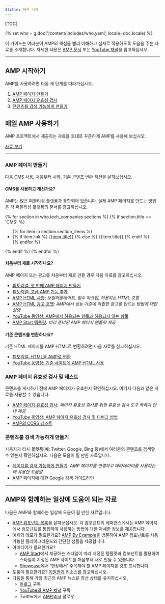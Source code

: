 ```yaml
---
$title: 빠른 시작
---
```


[TOC]

{% set who = g.doc('/content/includes/who.yaml', locale=doc.locale) %}

이 가이드는 여러분이 AMP의 핵심을 빨리 이해하고 실제로 적용하도록 도움을 주는 자료를 소개합니다.
자세한 내용은 [AMP 문서](/ko/docs/) 또는 [YouTube 채널](https://www.youtube.com/channel/UCXPBsjgKKG2HqsKBhWA4uQw)을 참고하십시오. 

<hr>

## AMP 시작하기

AMP를 사용하려면 다음 세 단계를 따라가십시오.

1.  [AMP 페이지 만들기](#create-your-amp-pages)
2.  [AMP 페이지 유효성 검사](#validate-and-test-amp-pages)
3.  [콘텐츠를 검색 가능하게 만들기](#make-your-content-discoverable)

## 매일 AMP 사용하기

AMP 프로젝트에서 제공하는 자료를 토대로 꾸준하게 AMP를 사용해 보십시오.

<a class="button" href="#amp-day-to-day-resources">자료 보기</a>

<hr>

### AMP 페이지 만들기

다음 [CMS 사용](#using-a-cms?), [처음부터 시작](#starting-from-scratch?), [기존 콘텐츠 변환](#converting-existing-content?) 섹션을 살펴보십시오.

#### CMS을 사용하고 계신가요?

AMP는 많은 퍼블리싱 플랫폼과 통합되어 있습니다. 실제 AMP 페이지를 만드는 방법은 각 퍼블리싱 플랫폼의 
문서를 참고하십시오.

<div>
  {% for section in who.tech_companies.sections %}
    {% if section.title == 'CMS' %}
      <ul>
        {% for item in section.section_items %}
          <li class="item">
            {% if item.link %}
              <a href="{{item.link}}">{{item.title}}</a>
            {% else %}
              {{item.title}}
            {% endif %}
          </li>
        {% endfor %}
        </ul>
    {% endif %}
  {% endfor %}
</div>

#### 처음부터 새로 시작하나요?

AMP 페이지 또는 광고를 처음부터 새로 만들 경우 다음 자료를 참고하십시오.

*   [튜토리얼: 첫 번째 AMP 페이지 만들기](/ko/docs/getting_started/create.html)
*   [튜토리얼: 고급 AMP 기능 추가](/ko/docs/fundamentals/add_advanced.html)
*   [AMP HTML 사양](/ko/docs/fundamentals/spec.html#the-amp-html-format): *보일러플레이트, 필수 마크업, 허용되는 HTML 포함*
*   [AMP HTML 광고 포맷](https://github.com/ampproject/amphtml/blob/master/extensions/amp-a4a/amp-a4a-format.md): *AMP에서 성능 기준에 적합한 광고를 만드는 방법에 대한 설명*
*   [YouTube 동영상: AMP에서 허용되는 항목과 허용되지 않는 항목](https://youtu.be/Gv8A4CktajQ)
*   [AMP Start 템플릿](https://www.ampstart.com/): *미리 준비된 AMP 페이지 템플릿 제공*

#### 기존 콘텐츠를 변환하나요?

기존 HTML 페이지를 AMP HTML로 변환하려면 다음 자료를 참고하십시오.

*   [튜토리얼: HTML을 AMP로 변환](/ko/docs/fundamentals/converting.html)
*   [YouTube 동영상: 기존 사이트에 AMP HTML 사용](https://youtu.be/OO9oKhs80aI)

### AMP 페이지 유효성 검사 및 테스트

콘텐츠를 게시하기 전에 AMP 페이지가 유효한지 확인하십시오.  여기서 다음과 같은 자료를 사용할 수 있습니다.

*   [AMP 페이지 유효성 검사](/ko/docs/fundamentals/validate.html): *페이지 유효성 검사를 위한 유효성 검사 도구 목록과 안내 제공*
*   [YouTube 동영상: AMP 페이지 유효성 검사 및 디버그 방법](https://www.youtube.com/watch?v=npum8JsITQE&t=13s)
*   [AMP의 CORS 테스트](/ko/docs/fundamentals/amp-cors-requests.html#testing-cors-in-amp)

### 콘텐츠를 검색 가능하게 만들기

사용자가 타사 플랫폼(예: Twitter, Google, Bing 등)에서 여러분의 콘텐츠를 검색할 수 있는지 확인하십시오.
다음은 도움이 될 만한 자료입니다.

*   [페이지를 검색 가능하게 만들기](/ko/docs/fundamentals/discovery.html): *AMP 페이지를 연결하고 메타데이터를 사용하는 데 유용한 도움말*
*   [AMP 페이지에 대한 Google 검색 가이드라인](https://support.google.com/webmasters/answer/6340290)

<hr>

## AMP와 함께하는 일상에 도움이 되는 자료

다음은 AMP와 함께하는 일상에 도움이 될 만한 자료입니다.

*   [AMP 컴포넌트 목록](/ko/docs/reference/components.html)을 살펴보십시오. 각 컴포넌트의 레퍼런스에서는 AMP 페이지에서 컴포넌트를 통합하여 사용하는 방법에 대한 자세한 정보를 제공합니다.
*   예제와 데모가 필요한가요? [AMP By Example](https://ampbyexample.com/)을 방문하여 AMP 컴포넌트를 사용 가능한 플레이그라운드와 간단한 샘플을 제공합니다.
*   아이디어가 필요한가요?
    *   [AMP Start](https://www.ampstart.com/)에서 제공하는 스타일이 미리 지정된 템플릿과 컴포넌트를 활용하여 스타일이 지정된 AMP 사이트를 처음부터 새로 만들 수 있습니다.
    *   [Showcase](/learn/showcases/)에서 '현장에서' 주목해야 할 AMP 페이지를 강조 표시합니다.
*   도움이 필요한가요? [지원받기](/ko/support/developer/get_support.html) 리소스를 참고하십시오.
*   다음을 통해 가장 최근의 AMP 뉴스로 최신 상태를 유지하십시오.
    *   [블로그](https://amphtml.wordpress.com/) 구독
    *   [YouTube의 AMP 채널](https://www.youtube.com/channel/UCXPBsjgKKG2HqsKBhWA4uQw) 구독
    *   Twitter에서 [AMPhtml](https://twitter.com/amphtml) 팔로우
 
